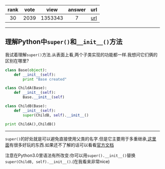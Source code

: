 
| rank | vote | view | answer | url |
|:-:|:-:|:-:|:-:|:-:|
|30|2039|1353343|7| [url](http://stackoverflow.com/questions/576169/understanding-python-super-with-init-methods) |
***

## 理解Python中`super()`和`__init__()`方法

我试着理解`super()`方法.从表面上看,两个子类实现的功能都一样.我想问它们俩的区别在哪里?

```python
class Base(object):
    def __init__(self):
        print "Base created"

class ChildA(Base):
    def __init__(self):
        Base.__init__(self)

class ChildB(Base):
    def __init__(self):
        super(ChildB, self).__init__()

print ChildA(),ChildB()
```

***


`super()`的好处就是可以避免直接使用父类的名字.但是它主要用于多重继承,[这里面](http://www.artima.com/weblogs/viewpost.jsp?thread=236275)有很多好玩的东西.如果还不了解的话可以看看[官方文档](https://docs.python.org/2/library/functions.html#super)

注意在Python3.0里语法有所改变:你可以用`super().__init__()`替换`super(ChildB, self).__init__()`.(在我看来非常nice)